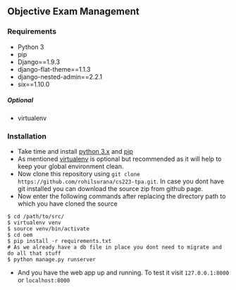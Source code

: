 ## Objective Exam Management

### Requirements
 - Python 3
 - pip
 - Django==1.9.3
 - django-flat-theme==1.1.3
 - django-nested-admin==2.2.1
 - six==1.10.0

##### Optional
 - virtualenv

### Installation
 - Take time and install [python 3.x](https://docs.python.org/3.5/) and [pip](https://pip.pypa.io/en/stable/installing/)
 - As mentioned [virtualenv](https://virtualenv.pypa.io/en/latest/) is optional but recommended as it will help to keep your global environment clean.
 - Now clone this repository using `git clone https://github.com/rohilsurana/cs223-tpa.git`. In case you dont have git installed you can download the source zip from github page.
 - Now enter the following commands after replacing the directory path to which you have cloned the source
```shell
$ cd /path/to/src/
$ virtualenv venv
$ source venv/bin/activate
$ cd oem
$ pip install -r requirements.txt
# As we already have a db file in place you dont need to migrate and do all that stuff
$ python manage.py runserver
```
 - And you have the web app up and running. To test it visit `127.0.0.1:8000` or `localhost:8000`